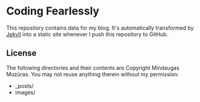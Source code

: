 # Coding Fearlessly

This repository contains data for my blog. It's automatically transformed by [Jekyll](//github.com/mojombo/jekyll) into a static site whenever I push this repository to GitHub.

## License

The following directories and their contents are Copyright Mindaugas Mozūras. You may not reuse anything therein without my permission:

* _posts/
* images/
